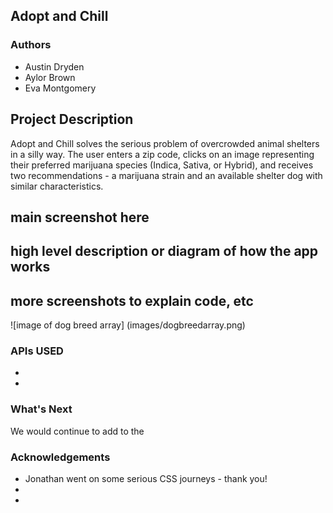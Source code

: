 ## Adopt and Chill 

### Authors  
* Austin Dryden
* Aylor Brown
* Eva Montgomery 

## Project Description  
Adopt and Chill solves the serious problem of overcrowded animal shelters in a silly way. The user enters a zip code, clicks on an image representing their preferred marijuana species (Indica, Sativa, or Hybrid), and receives two recommendations - a marijuana strain and an available shelter dog with similar characteristics. 

## main screenshot here 

## high level description or diagram of how the app works 
## more screenshots to explain code, etc 



![image of dog breed array]
(images/dogbreedarray.png)

### APIs USED 
* 
* 

### What's Next
We would continue to add to the 


### Acknowledgements 
* Jonathan went on some serious CSS journeys - thank you!
* 
* 

